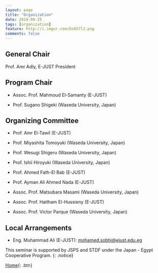 ```yaml
---
layout: page
title: "Organization"
date: 2019-09-25
tags: [organization]
feature: http://i.imgur.com/Ds6S7lJ.png
comments: false
---
```



## General Chair
Prof. Amr Adly, E-JUST President


## Program Chair

* Assoc. Prof. Mahmoud El-Samanty (E-JUST)

* Prof. Sugano Shigeki (Waseda University, Japan)


## Organizing Committee

* Prof. Amr El-Tawil (E-JUST)

* Prof. Miyashita Tomoyuki (Waseda University, Japan)

* Prof. Wesugi Shigeru (Waseda University, Japan)

* Prof. Ishii Hiroyuki (Waseda University, Japan)

* Prof. Ahmed Fath-El Bab (E-JUST)

* Prof. Ayman Ali Ahmed Nada (E-JUST)

* Assoc. Prof. Matsubara Masami (Waseda University, Japan)

* Assoc. Prof. Haitham El-Hussieny (E-JUST)

* Assoc. Prof. Victor Parque (Waseda University, Japan)


## Local Arrangements

* Eng. Muhammad Ali (E-JUST): mohamed.sobhi@ejust.edu.eg



This seminar is supported by JSPS and STDF under the Japan - Egypt Cooperative Program.
{: .notice}

[Home](https://pemtr2024.github.io){: .btn}



